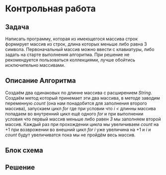 # Контрольная работа

## Задача

Написать программу, которая из имеющегося массива строк формирует массив из строк, длина которых меньше либо равна 3 символа. Первоначальный массив можно ввести с клавиатуры, либо задать на старте выполнения алгоритма. При решение не рекомендуется пользоваться коллекциями, лучше обойтись исключительно массивами.

## Описание Алгоритма

Создаём два одинаковых по длинне массива с расширением *String*. Создаём метод который принемает эти два массива, в методе заводим переменную *count* (она нам понадобится для заполнения второго массива), запускаем цикл *for* где при условии что *i <* длинны массива попадаем во внутренний цикл ещё одного *for* и при выполнении условия что первый массив меньше либо равен *3* мы заполняем второй массив. Каждый раз при прохождении цикла мы увеличиваем *count* на +1 при возврожении во внешний цикл *for* *i* уже увеличина на +1 и *i* и *count* будут увеличиватся пока мы не пройдём весь массив.

## Блок схема

## Решение